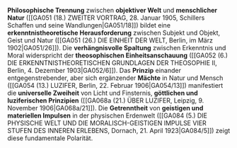 
**Philosophische Trennung** zwischen **objektiver Welt** und **menschlicher Natur** ([[GA051 (18.) ZWEITER VORTRAG, 28. Januar 1905, Schillers Schaffen und seine Wandlungen|GA051/18]]) bildet eine **erkenntnistheoretische Herausforderung** zwischen Subjekt und Objekt, Geist und Natur ([[GA051 (26.) DIE EINHEIT DER WELT, Berlin, im März 1902|GA051/26]]). Die **verhängnisvolle Spaltung** zwischen Erkenntnis und Moral widerspricht der **theosophischen Einheitsanschauung** ([[GA052 (6.) DIE ERKENNTNISTHEORETISCHEN GRUNDLAGEN DER THEOSOPHIE II, Berlin, 4. Dezember 1903|GA052/6]]). Das **Prinzip** einander entgegenstrebender, aber sich ergänzender **Mächte** in Natur und Mensch ([[GA054 (13.) LUZIFER, Berlin, 22. Februar 1906|GA054/13]]) manifestiert die **universelle Zweiheit** von Licht und Finsternis, **göttlichen und luziferischen Prinzipien** ([[GA068a (21.) ÜBER LUZIFER, Leipzig, 9. November 1906|GA068a/21]]). Die **Getrenntheit** von **geistigen und materiellen Impulsen** in der physischen Erdenwelt ([[GA084 (5.) DIE PHYSISCHE WELT UND DIE MORALISCH-GEISTIGEN IMPULSE VIER STUFEN DES INNEREN ERLEBENS, Dornach, 21. April 1923|GA084/5]]) zeigt diese fundamentale Polarität.